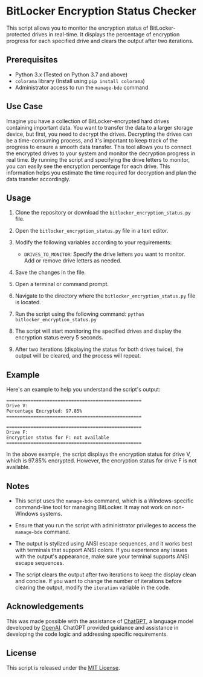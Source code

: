 # BitLocker Encryption Status Checker

This script allows you to monitor the encryption status of BitLocker-protected drives in real-time. It displays the percentage of encryption progress for each specified drive and clears the output after two iterations.

## Prerequisites

-   Python 3.x (Tested on Python 3.7 and above)
-   `colorama` library (Install using `pip install colorama`)
-   Administrator access to run the `manage-bde` command

## Use Case

Imagine you have a collection of BitLocker-encrypted hard drives containing important data. You want to transfer the data to a larger storage device, but first, you need to decrypt the drives. Decrypting the drives can be a time-consuming process, and it's important to keep track of the progress to ensure a smooth data transfer. This tool allows you to connect the encrypted drives to your system and monitor the decryption progress in real time. By running the script and specifying the drive letters to monitor, you can easily see the encryption percentage for each drive. This information helps you estimate the time required for decryption and plan the data transfer accordingly.

## Usage

1.  Clone the repository or download the `bitlocker_encryption_status.py` file.
    
2.  Open the `bitlocker_encryption_status.py` file in a text editor.
    
3.  Modify the following variables according to your requirements:
    
    -   `DRIVES_TO_MONITOR`: Specify the drive letters you want to monitor. Add or remove drive letters as needed.
4.  Save the changes in the file.
    
5.  Open a terminal or command prompt.
    
6.  Navigate to the directory where the `bitlocker_encryption_status.py` file is located.
    
7.  Run the script using the following command:
    `python bitlocker_encryption_status.py` 
    
8.  The script will start monitoring the specified drives and display the encryption status every 5 seconds.
    
9.  After two iterations (displaying the status for both drives twice), the output will be cleared, and the process will repeat.
    

## Example

Here's an example to help you understand the script's output:

    ==================================================
    Drive V:
    Percentage Encrypted: 97.85%
    ================================================== 
    
    ================================================== 
    Drive F: 
    Encryption status for F: not available 
    ==================================================

In the above example, the script displays the encryption status for drive V, which is 97.85% encrypted. However, the encryption status for drive F is not available.

## Notes

-   This script uses the `manage-bde` command, which is a Windows-specific command-line tool for managing BitLocker. It may not work on non-Windows systems.
    
-   Ensure that you run the script with administrator privileges to access the `manage-bde` command.
    
-   The output is stylized using ANSI escape sequences, and it works best with terminals that support ANSI colors. If you experience any issues with the output's appearance, make sure your terminal supports ANSI escape sequences.
    
-   The script clears the output after two iterations to keep the display clean and concise. If you want to change the number of iterations before clearing the output, modify the `iteration` variable in the code.

## Acknowledgements
This was made possible with the assistance of [ChatGPT](https://openai.com/product/chatgpt), a language model developed by [OpenAI](https://openai.com/). ChatGPT provided guidance and assistance in developing the code logic and addressing specific requirements.
    

## License

This script is released under the [MIT License](https://chat.openai.com/c/LICENSE).
